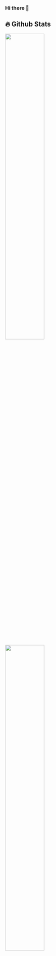 ### Hi there 👋

## 🔥 Github Stats
  <a href="https://github.com/rajeshbolisetty"><img width="50%" src="https://github-readme-stats.vercel.app/api?username=rajeshbolisetty&theme=radical&title_color=ff3068?"></a>
  <a href="https://github.com/rajeshbolisetty"><img width="50%" src="http://github-readme-streak-stats.herokuapp.com/?user=rajeshbolisetty&theme=radical&date_format=M%20j%5B%2C%20Y%5D&ring=ff3068&fire=ff3068&sideNums=ff3068"></a>
